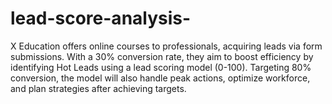 # lead-score-analysis-
X Education offers online courses to professionals, acquiring leads via form submissions. With a 30% conversion rate, they aim to boost efficiency by identifying Hot Leads using a lead scoring model (0-100). Targeting 80% conversion, the model will also handle peak actions, optimize workforce, and plan strategies after achieving targets.
